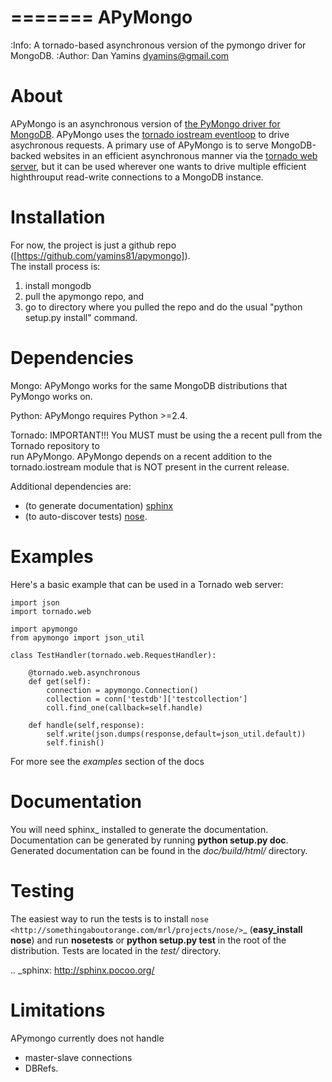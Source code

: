 =======
APyMongo
=======
:Info: A tornado-based asynchronous version of the pymongo driver for MongoDB.
:Author: Dan Yamins <dyamins@gmail.com>

About
=====

APyMongo is an asynchronous version of [the PyMongo driver for MongoDB](http://api.mongodb.org/python).
APyMongo uses the [tornado iostream eventloop](github.com/facebook/tornado/blob/master/tornado/iostream.py) 
to drive asychronous requests.  A primary use of APyMongo is to serve MongoDB-backed websites in an efficient asynchronous manner
via the [tornado web server](www.tornadoweb.org), but it can be used wherever one wants to drive multiple efficient 
highthrouput read-write connections to a MongoDB instance.   


Installation
============

For now, the project is just a github repo ([https://github.com/yamins81/apymongo]).  
The install process is: 

1) install mongodb
2) pull the apymongo repo, and 
3) go to directory where you pulled the repo and do the usual "python setup.py install" command. 


Dependencies
============

Mongo:  APyMongo works for the same MongoDB distributions that PyMongo works on. 

Python:  APyMongo requires Python >=2.4.    

Tornado:  IMPORTANT!!! You MUST must be using the a recent pull from the Tornado repository to  
run APyMongo.   APyMongo depends on a recent addition to the tornado.iostream module that is NOT
present in the current release. 

Additional dependencies are:

- (to generate documentation) [sphinx](http://sphinx.pocoo.org/)
- (to auto-discover tests) [nose](http://somethingaboutorange.com/mrl/projects/nose/).


Examples
========
Here's a basic example that can be used in a Tornado web server:

	import json
	import tornado.web
	
	import apymongo 
	from apymongo import json_util
		
	class TestHandler(tornado.web.RequestHandler):
	
		@tornado.web.asynchronous
		def get(self):     
			connection = apymongo.Connection()		
			collection = conn['testdb']['testcollection']
			coll.find_one(callback=self.handle)
			
		def handle(self,response):
			self.write(json.dumps(response,default=json_util.default))
			self.finish()

For more see the *examples* section of the docs


Documentation
=============

You will need sphinx_ installed to generate the
documentation. Documentation can be generated by running **python
setup.py doc**. Generated documentation can be found in the
*doc/build/html/* directory.


Testing
=======

The easiest way to run the tests is to install `nose
<http://somethingaboutorange.com/mrl/projects/nose/>`_ (**easy_install
nose**) and run **nosetests** or **python setup.py test** in the root
of the distribution. Tests are located in the *test/* directory.

.. _sphinx: http://sphinx.pocoo.org/


Limitations
===========

APymongo currently does not handle

- master-slave connections
- DBRefs. 
